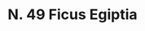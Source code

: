 ---
title: "N. 49 Ficus Egiptia"
permalink: "/edition/plant049/"
plant-name: "N. 49"
plant-number: "049"
plant-xml: "/assets/xml/plant049.xml"
plant-img1: "/assets/img/plant049_verso.jpg"
plant-img2: "/assets/img/plant049.jpg"
plant-title: "N. 49 Ficus Egiptia"
plant-wfo-link: "http://www.worldfloraonline.org/taxon/wfo-0000690537"
plant-kew-link: ""
plant-taxon-content: "Ficus Sycomorus L."
layout: single-xml
---